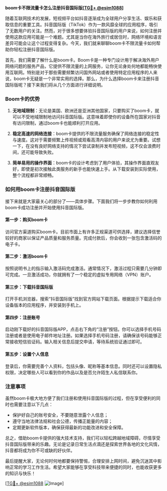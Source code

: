 **boom卡不限流量卡怎么注册抖音国际版[[TG💪+ @esim1088](https://t.me/s/esim1088)]**

随着互联网技术的发展，短视频平台如抖音逐渐成为全球用户分享生活、娱乐和获取信息的重要工具。抖音国际版（TikTok）作为一款风靡全球的应用程序，吸引了无数用户的关注。然而，对于很多想要体验抖音国际版的用户来说，如何注册并使用这款应用可能是一个难题。尤其是当你在海外旅行或居住时，网络环境和语言差异可能会让这个过程变得复杂。今天，我们就来聊聊boom卡不限流量卡如何帮助你轻松注册抖音国际版。

首先，我们需要了解什么是boom卡。Boom卡是一种专门设计用于解决海外用户网络问题的服务产品，它提供不限流量的上网服务，让你无论身处何地都能畅快使用互联网。特别是对于那些需要频繁访问国外网站或者使用特定应用程序的人来说，boom卡无疑是一个非常实用的选择。那么，为什么选择boom卡来注册抖音国际版呢？接下来我们将从几个方面进行详细说明。

### Boom卡的优势

1. **无地域限制**：无论是美国、欧洲还是亚洲其他国家，只要购买了boom卡，就可以不受地域限制地访问抖音国际版。这意味着即使你的设备所在国家对抖音有访问限制，通过boom卡也能顺利打开应用。
   
2. **稳定高速的网络连接**：boom卡提供的不限流量服务确保了网络连接的稳定性与速度。这对于需要频繁上传视频或观看高清内容的用户来说尤为重要。试想一下，在没有良好网络支持的情况下尝试录制并发布短视频，这不仅会浪费时间，还可能导致失败。

3. **简单易用的操作界面**：boom卡的设计考虑到了用户体验，其操作界面直观友好，即使是初次接触此类服务的新手也能快速上手。从下载安装到实际使用，整个流程都非常顺畅。

### 如何用boom卡注册抖音国际版

接下来就是大家最关心的部分了——具体步骤。下面我们将一步步教你如何利用boom卡成功注册并开始使用抖音国际版。

#### 第一步：购买boom卡
访问官方渠道购买boom卡。目前市面上有许多正规渠道可供选择，建议选择信誉较好的商家以保证产品质量和服务质量。完成付款后，你会收到一张包含激活码的电子卡。

#### 第二步：激活boom卡
按照说明书上的指示输入激活码完成激活。通常情况下，激活过程只需要几分钟即可完成。一旦激活成功，你就拥有了一个稳定的虚拟专用网络（VPN）账户。

#### 第三步：下载抖音国际版
打开手机浏览器，搜索“抖音国际版”找到官方网站下载页面。根据提示下载适合你设备版本的应用程序，并安装到手机上。

#### 第四步：注册账号
启动刚下载好的抖音国际版APP，点击右下角的“注册”按钮。你可以选择手机号码注册或者是使用电子邮件地址注册。如果选择手机号码注册，请确保该号码能够正常接收短信验证码。输入相关信息后提交申请，等待系统验证通过即可。

#### 第五步：设置个人信息
登录后，你需要完善个人资料，包括头像、昵称等基本信息。同时还可以设置隐私权限，决定哪些人可以看到你的作品以及是否允许陌生人私信联系你。

### 注意事项

虽然boom卡极大地方便了我们注册和使用抖音国际版的过程，但在享受便利的同时也需要注意以下几点：

- 保护好自己的账号安全，不要随意泄露个人信息；
- 遵守当地法律法规和社会公德，传播正能量的内容；
- 定期更新软件版本，确保获得最新的功能改进和安全保障。

总之，借助boom卡提供的强大技术支持，我们可以轻松跨越地域障碍，尽情享受抖音国际版带来的乐趣。无论是记录日常生活点滴还是探索世界各地的文化风情，抖音都将成为你不可或缺的好伙伴。

最后提醒大家，无论何时何地都要保持警惕，合理安排上网时间，避免沉迷其中影响正常的学习工作生活。希望大家能够在享受科技带来便捷的同时，也能收获更多的知识与快乐！

[[TG💪+ @esim1088](https://t.me/s/esim1088) ![Image](https://i.postimg.cc/4NQfJmqS/Snipaste-2025-05-13-00-14-12.png)]